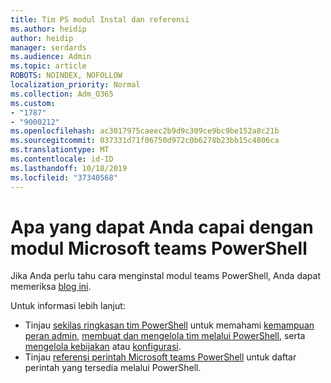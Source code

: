 ```yaml
---
title: Tim PS modul Instal dan referensi
ms.author: heidip
author: heidip
manager: serdards
ms.audience: Admin
ms.topic: article
ROBOTS: NOINDEX, NOFOLLOW
localization_priority: Normal
ms.collection: Adm_O365
ms.custom:
- "1787"
- "9000212"
ms.openlocfilehash: ac3017975caeec2b9d9c309ce9bc9be152a8c21b
ms.sourcegitcommit: 037331d71f06750d972c0b6278b23bb15c4806ca
ms.translationtype: MT
ms.contentlocale: id-ID
ms.lasthandoff: 10/18/2019
ms.locfileid: "37340568"
---
```

# <a name="what-you-can-accomplish-with-microsoft-teams-powershell-module"></a>Apa yang dapat Anda capai dengan modul Microsoft teams PowerShell

Jika Anda perlu tahu cara menginstal modul teams PowerShell, Anda dapat memeriksa [blog ini](https://blogs.technet.microsoft.com/skypehybridguy/2017/11/07/microsoft-teams-powershell-support/).

Untuk informasi lebih lanjut:

- Tinjau [sekilas ringkasan tim PowerShell](https://docs.microsoft.com/MicrosoftTeams/teams-powershell-overview) untuk memahami [kemampuan peran admin](https://docs.microsoft.com/MicrosoftTeams/using-admin-roles), [membuat dan mengelola tim melalui PowerShell](https://docs.microsoft.com/MicrosoftTeams/teams-powershell-overview#creating-and-managing-teams-via-powershell), serta [mengelola kebijakan](https://docs.microsoft.com/MicrosoftTeams/teams-powershell-overview#managing-policies-via-powershell) atau [konfigurasi](https://docs.microsoft.com/MicrosoftTeams/teams-powershell-overview#managing-configurations-via-powershell). 
- Tinjau [referensi perintah Microsoft teams PowerShell](https://docs.microsoft.com/powershell/module/teams/?view=teams-ps) untuk daftar perintah yang tersedia melalui PowerShell. 
